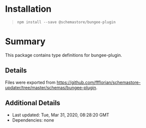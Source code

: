 # Installation
> `npm install --save @schemastore/bungee-plugin`

# Summary
This package contains type definitions for bungee-plugin.

## Details
Files were exported from https://github.com/ffflorian/schemastore-updater/tree/master/schemas/bungee-plugin.

## Additional Details
* Last updated: Tue, Mar 31, 2020, 08:28:20 GMT
* Dependencies: none
